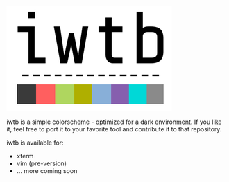 <img src="https://github.com/nerdbude/iwtb/blob/master/iwtb_scheme.jpg">

iwtb is a simple colorscheme - optimized for a dark environment. If you like it, feel free to port it to your favorite tool and contribute it to that repository.

iwtb is available for:

- xterm
- vim (pre-version)
- ... more coming soon
